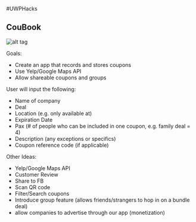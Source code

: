 #UWPHacks 
## CouBook
![alt tag](http://i68.tinypic.com/2vv2cg7.jpg)

Goals:
 - Create an app that records and stores coupons
 - Use Yelp/Google Maps API
 - Allow shareable coupons and groups

User will input the following:
- Name of company
- Deal
- Location (e.g. only available at)
- Expiration Date
- Pax (# of people who can be included in one coupon, e.g. family deal = 4)
- Description (any exceptions or specifics)
- Coupon reference code (if applicable)


Other Ideas:
- Yelp/Google Maps API
- Customer Review
- Share to FB
- Scan QR code
- Filter/Search coupons
- Introduce group feature (allows friends/strangers to hop in on a bundle deal)
- allow companies to advertise through our app (monetization)
